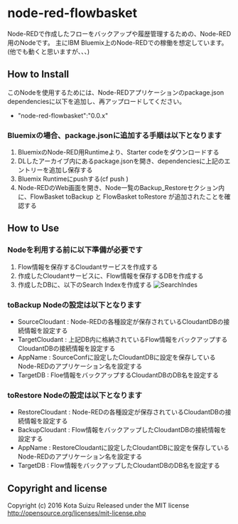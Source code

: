 # node-red-flowbasket

Node-REDで作成したフローをバックアップや履歴管理するための、Node-RED用のNodeです。
主にIBM Bluemix上のNode-REDでの稼働を想定しています。(他でも動くと思いますが、、、)

## How to Install

このNodeを使用するためには、Node-REDアプリケーションのpackage.json dependenciesに以下を追加し、再アップロードしてください。

- "node-red-flowbasket":"0.0.x"

### Bluemixの場合、package.jsonに追加する手順は以下となります
1. BluemixのNode-RED用Runtimeより、Starter codeをダウンロードする
2. DLしたアーカイブ内にあるpackage.jsonを開き、dependenciesに上記のエントリーを追加し保存する
3. Bluemix Runtimeにpushする(cf push <Application Name>)
4. Node-REDのWeb画面を開き、Node一覧のBackup_Restoreセクション内に、FlowBasket toBackup と FlowBasket toRestore が追加されたことを確認する

## How to Use

### Nodeを利用する前に以下準備が必要です
1. Flow情報を保存するCloudantサービスを作成する
2. 作成したCloudantサービスに、Flow情報を保存するDBを作成する
3. 作成したDBに、以下のSearch Indexを作成する
![SearchIndes](https://db.tt/PaI16Y3u)

### toBackup Nodeの設定は以下となります
- SourceCloudant : Node-REDの各種設定が保存されているCloudantDBの接続情報を設定する
- TargetCloudant : 上記DB内に格納されているFlow情報をバックアップするCloudantDBの接続情報を設定する
- AppName : SourceConfに設定したCloudantDBに設定を保存しているNode-REDのアプリケーション名を設定する
- TargetDB : Floe情報をバックアップするCloudantDBのDB名を設定する

### toRestore Nodeの設定は以下となります
- RestoreCloudant : Node-REDの各種設定が保存されているCloudantDBの接続情報を設定する
- BackupCloudant : Flow情報をバックアップしたCloudantDBの接続情報を設定する
- AppName : RestoreCloudantに設定したCloudantDBに設定を保存しているNode-REDのアプリケーション名を設定する
- TargetDB : Flow情報をバックアップしたCloudantDBのDB名を設定する

## Copyright and license

Copyright (c) 2016 Kota Suizu
Released under the MIT license
http://opensource.org/licenses/mit-license.php
